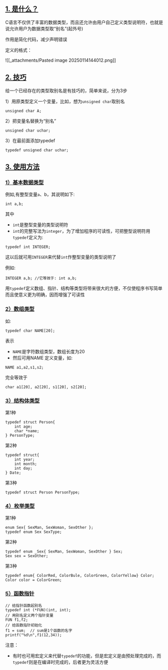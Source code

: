 ## [1. 是什么？](https://doc.itprojects.cn/0004.zhishi.c/0002.doc/index.html#/10.2.typedef?id=_1-%e6%98%af%e4%bb%80%e4%b9%88%ef%bc%9f)

C语言不仅供了丰富的数据类型，而且还允许由用户自己定义类型说明符，也就是说允许用户为数据类型取“别名”(起外号)

作用是简化代码，减少声明错误

定义的格式：

![[_attachments/Pasted image 20250114144012.png]]

## [2. 技巧](https://doc.itprojects.cn/0004.zhishi.c/0002.doc/index.html#/10.2.typedef?id=_2-%e6%8a%80%e5%b7%a7)

给一个已经存在的类型取别名是有技巧的，简单来说，分为3步

1）用原类型定义一个变量，比如，想为`unsigned char`取别名

```
unsigned char A;
```

2）把变量名替换为“别名”

```
unsigned char uchar;
```

3）在最前面添加typedef

```
typedef unsigned char uchar;
```

## [3. 使用方法](https://doc.itprojects.cn/0004.zhishi.c/0002.doc/index.html#/10.2.typedef?id=_3-%e4%bd%bf%e7%94%a8%e6%96%b9%e6%b3%95)

### [1）基本数据类型](https://doc.itprojects.cn/0004.zhishi.c/0002.doc/index.html#/10.2.typedef?id=_1%ef%bc%89%e5%9f%ba%e6%9c%ac%e6%95%b0%e6%8d%ae%e7%b1%bb%e5%9e%8b)

例如,有整型变量`a`、b，其说明如下:

```
int a,b;
```

其中

- `int`是整型变量的类型说明符
- `int`的完整写法为`integer`，为了增加程序的可读性，可把整型说明符用`typedef`定义为:

```
typedef int INTEGER;
```

这以后就可用`INTEGER`来代替`int`作整型变量的类型说明了

例如:

```
INTEGER a,b; //它等效于: int a,b;
```

用`typedef`定义数组、指针、结构等类型将带来很大的方便，不仅使程序书写简单而且使意义更为明确，因而增强了可读性

### [2）数组类型](https://doc.itprojects.cn/0004.zhishi.c/0002.doc/index.html#/10.2.typedef?id=_2%ef%bc%89%e6%95%b0%e7%bb%84%e7%b1%bb%e5%9e%8b)

如:

```
typedef char NAME[20];
```

表示

- `NAME`是字符数组类型，数组长度为20
- 然后可用NAME 定义变量，如:

```
NAME a1,a2,s1,s2;
```

完全等效于

```
char a1[20], a2[20], s1[20], s2[20];
```

### [3）结构体类型](https://doc.itprojects.cn/0004.zhishi.c/0002.doc/index.html#/10.2.typedef?id=_3%ef%bc%89%e7%bb%93%e6%9e%84%e4%bd%93%e7%b1%bb%e5%9e%8b)

第1种

```
typedef struct Person{
    int age;
    char *name;
} PersonType;
```

第2种

```
typedef struct{
    int year;
    int month;
    int day;
} Date;
```

第3种

```
typedef struct Person PersonType;
```

### [4）枚举类型](https://doc.itprojects.cn/0004.zhishi.c/0002.doc/index.html#/10.2.typedef?id=_4%ef%bc%89%e6%9e%9a%e4%b8%be%e7%b1%bb%e5%9e%8b)

第1种

```
enum Sex{ SexMan, SexWoman, SexOther };
typedef enum Sex SexType;
```

第2种

```
typedef enum _Sex{ SexMan, SexWoman, SexOther } Sex;
Sex sex = SexOther;
```

第3种

```
typedef enum{ ColorRed, ColorBule, ColorGreen, ColorYellow} Color;
Color color = ColorGreen;
```

### [5）函数指针](https://doc.itprojects.cn/0004.zhishi.c/0002.doc/index.html#/10.2.typedef?id=_5%ef%bc%89%e5%87%bd%e6%95%b0%e6%8c%87%e9%92%88)

```
// 给指针函数起别名
typedef int (*FUN)(int, int);
// 用别名定义两个指针变量
FUN f1,f2;
// 给函数指针初始化
f1 = sum;  // sum是1个函数的名字
printf("%d\n",f1(12,34));
```

注意：

- 有时也可用宏定义来代替`typedef`的功能，但是宏定义是由预处理完成的，而`typedef`则是在编译时完成的，后者更为灵活方便
